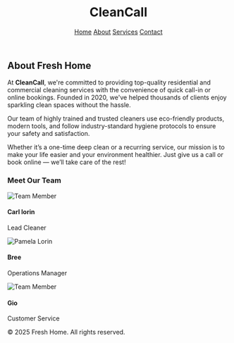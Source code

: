 <!DOCTYPE html>
<html lang="en">
<head>
  <meta charset="UTF-8" />
  <meta name="viewport" content="width=device-width, initial-scale=1.0" />
  <title>About Us | Fresh Home</title>
  <script src="https://cdn.tailwindcss.com"></script>
</head>
<body class="bg-gray-50 text-gray-800 font-sans">

  <!-- Header -->
  <header class="bg-blue shadow-md">
    <div class="max-w-7xl mx-auto px-4 py-6 flex justify-between items-center">
      <h1 class="text-2xl font-bold text-white-600">CleanCall</h1>
      <nav class="space-x-4">
        <a href="index.html" class="text-gray-600 hover:text-blue-600">Home</a>
        <a href="about.html" class="text-white-600 font-semibold">About</a>
        <a href="services.html" class="text-gray-600 hover:text-blue-600">Services</a>
        <a href="contact.html" class="text-gray-600 hover:text-blue-600">Contact</a>
      </nav>
    </div>
  </header>

  <!-- About Section -->
  <section class="max-w-5xl mx-auto px-4 py-16">
    <h2 class="text-3xl font-bold text-center mb-8">About Fresh Home</h2>
    <p class="text-lg leading-relaxed text-gray-700 mb-6">
      At <strong>CleanCall</strong>, we're committed to providing top-quality residential and commercial cleaning services with the convenience of quick call-in or online bookings. Founded in 2020, we've helped thousands of clients enjoy sparkling clean spaces without the hassle.
    </p>
    <p class="text-lg leading-relaxed text-gray-700 mb-6">
      Our team of highly trained and trusted cleaners use eco-friendly products, modern tools, and follow industry-standard hygiene protocols to ensure your safety and satisfaction.
    </p>
    <p class="text-lg leading-relaxed text-gray-700">
      Whether it’s a one-time deep clean or a recurring service, our mission is to make your life easier and your environment healthier. Just give us a call or book online — we’ll take care of the rest!
    </p>
  </section>

  <!-- Team Section (Optional) -->
  <section class="bg-white py-16">
    <div class="max-w-5xl mx-auto px-4">
      <h3 class="text-2xl font-semibold text-center mb-8">Meet Our Team</h3>
      <div class="grid grid-cols-1 sm:grid-cols-2 md:grid-cols-3 gap-8">
        <div class="text-center">
          <img src="team1.jpg" alt="Team Member" class="w-24 h-24 mx-auto rounded-full mb-4" />
          <h4 class="font-bold">Carl lorin</h4>
          <p class="text-sm text-gray-500">Lead Cleaner</p>
        </div>
        <div class="text-center">
          <img src="team2.jpg" alt="Pamela Lorin" class="w-24 h-24 mx-auto rounded-full mb-4" />
          <h4 class="font-bold">Bree</h4>
          <p class="text-sm text-gray-500">Operations Manager</p>
        </div>
        <div class="text-center">
          <img src="team3.jpg" alt="Team Member" class="w-24 h-24 mx-auto rounded-full mb-4" />
          <h4 class="font-bold">Gio</h4>
          <p class="text-sm text-gray-500">Customer Service</p>
        </div>
      </div>
    </div>
  </section>

  <!-- Footer -->
  <footer class="bg-gray-100 py-6 mt-12 text-center text-sm text-gray-500">
    © 2025 Fresh Home. All rights reserved.
  </footer>

</body>
</html>
